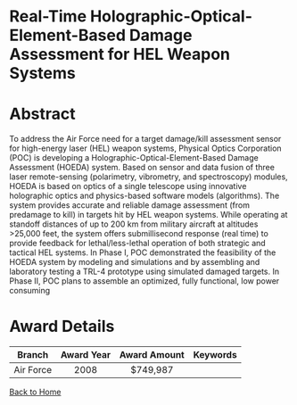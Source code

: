 
Real-Time Holographic-Optical-Element-Based Damage Assessment for HEL Weapon Systems
====================================================================================

# Abstract


To address the Air Force need for a target damage/kill assessment sensor for high-energy laser (HEL) weapon systems, Physical Optics Corporation (POC) is developing a Holographic-Optical-Element-Based Damage Assessment (HOEDA) system. Based on sensor and data fusion of three laser remote-sensing (polarimetry, vibrometry, and spectroscopy) modules, HOEDA is based on optics of a single telescope using innovative holographic optics and physics-based software models (algorithms). The system provides accurate and reliable damage assessment (from predamage to kill) in targets hit by HEL weapon systems. While operating at standoff distances of up to 200 km from military aircraft at altitudes &gt;25,000 feet, the system offers submillisecond response (real time) to provide feedback for lethal/less-lethal operation of both strategic and tactical HEL systems.  In Phase I, POC demonstrated the feasibility of the HOEDA system by modeling and simulations and by assembling and laboratory testing a TRL-4 prototype using simulated damaged targets. In Phase II, POC plans to assemble an optimized, fully functional, low power consuming  

# Award Details

|Branch|Award Year|Award Amount|Keywords|
| :---: | :---: | :---: | :---: |
|Air Force|2008|$749,987||
  
  


[Back to Home](https://github.com/chrischow/dod_sbir_awards)